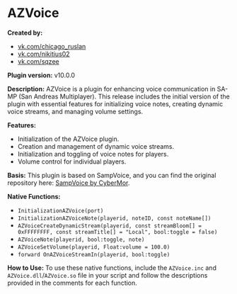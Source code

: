 # AZVoice

**Created by:**
- [vk.com/chicago_ruslan](https://vk.com/chicago_ruslan)
- [vk.com/nikitius02](https://vk.com/nikitius02)
- [vk.com/sqzee](https://vk.com/sqzee)

**Plugin version:** v10.0.0

**Description:**
AZVoice is a plugin for enhancing voice communication in SA-MP (San Andreas Multiplayer). This release includes the initial version of the plugin with essential features for initializing voice notes, creating dynamic voice streams, and managing volume settings.

**Features:**
- Initialization of the AZVoice plugin.
- Creation and management of dynamic voice streams.
- Initialization and toggling of voice notes for players.
- Volume control for individual players.

**Basis:**
This plugin is based on SampVoice, and you can find the original repository here: [SampVoice by CyberMor](https://github.com/CyberMor/sampvoice).

**Native Functions:**
- `InitializationAZVoice(port)`
- `InitializationAZVoiceNote(playerid, noteID, const noteName[])`
- `AZVoiceCreateDynamicStream(playerid, const streamBloom[] = 0xFFFFFFFF, const streamTitle[] = "Local", bool:toggle = false)`
- `AZVoiceNote(playerid, bool:toggle, note)`
- `AZVoiceSetVolume(playerid, Float:volume = 100.0)`
- `forward OnAZVoiceStreamIn(playerid, bool:toggle)`

**How to Use:**
To use these native functions, include the `AZVoice.inc` and `AZVoice.dll`/`AZVoice.so` file in your script and follow the descriptions provided in the comments for each function.
